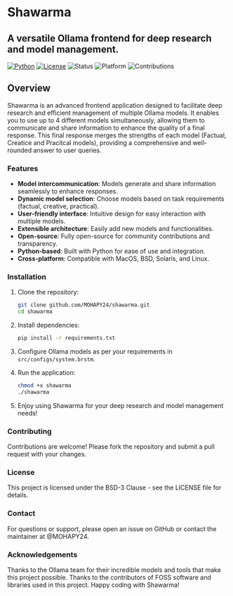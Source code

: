 # Shawarma
## A versatile Ollama frontend for deep research and model management.

[![Python](https://img.shields.io/badge/python-3.14.0-yellow.svg)](https://www.python.org/downloads/release/python-3137/)
[![License](https://img.shields.io/\:license-BSD3%20-blue.svg)](LICENSE)
![Status](https://img.shields.io/badge/status-Production--Ready-success.svg)
![Platform](https://img.shields.io/badge/platform-cross--platform-lightgrey.svg)
![Contributions](https://img.shields.io/badge/contributions-welcome-brightgreen.svg)

## Overview
Shawarma is an advanced frontend application designed to facilitate deep research and efficient management of multiple Ollama models. It enables you to use up to 4 different models simultaneously, allowing them to communicate and share information to enhance the quality of a final response. This final response merges the strengths of each model (Factual, Creatice and Pracitcal models), providing a comprehensive and well-rounded answer to user queries.

### Features
- **Model intercommunication**: Models generate and share information seamlessly to enhance responses.
- **Dynamic model selection**: Choose models based on task requirements (factual, creative, practical).
- **User-friendly interface**: Intuitive design for easy interaction with multiple models.
- **Extensible architecture**: Easily add new models and functionalities.
- **Open-source**: Fully open-source for community contributions and transparency.
- **Python-based**: Built with Python for ease of use and integration.
- **Cross-platform**: Compatible with MacOS, BSD, Solaris, and Linux.

### Installation
1. Clone the repository:
   ```bash
   git clone github.com/MOHAPY24/shawarma.git
   cd shawarma
   ```

2. Install dependencies:
   ```bash
   pip install -r requirements.txt
   ```
3. Configure Ollama models as per your requirements in `src/configs/system.brstm`.
4. Run the application:
   ```bash
   chmod +x shawarma
   ./shawarma
   ```
5. Enjoy using Shawarma for your deep research and model management needs!

### Contributing
Contributions are welcome! Please fork the repository and submit a pull request with your changes.

### License
This project is licensed under the BSD-3 Clause - see the LICENSE file for details.


### Contact
For questions or support, please open an issue on GitHub or contact the maintainer at @MOHAPY24.

### Acknowledgements
Thanks to the Ollama team for their incredible models and tools that make this project possible.
Thanks to the contributors of FOSS software and libraries used in this project.
Happy coding with Shawarma!

